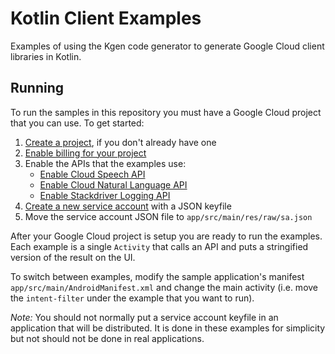 # Kotlin Client Examples

Examples of using the Kgen code generator to generate Google Cloud client libraries in Kotlin.

## Running

To run the samples in this repository you must have a Google Cloud project that you can
use. To get started:

1. [Create a project](https://cloud.google.com/resource-manager/docs/creating-managing-projects), if you don't already have one
1. [Enable billing for your project](https://cloud.google.com/billing/docs/how-to/modify-project#enable_billing_for_a_new_project)
1. Enable the APIs that the examples use:
    + [Enable Cloud Speech API](https://console.cloud.google.com/apis/library/speech.googleapis.com)
    + [Enable Cloud Natural Language API](https://console.cloud.google.com/apis/library/language.googleapis.com)
    + [Enable Stackdriver Logging API](https://console.cloud.google.com/apis/library/logging.googleapis.com)
1. [Create a new service account](https://console.cloud.google.com/apis/credentials/serviceaccountkey) with a JSON keyfile
1. Move the service account JSON file to `app/src/main/res/raw/sa.json`

After your Google Cloud project is setup you are ready to run the examples. Each example is a single
`Activity` that calls an API and puts a stringified version of the result on the UI. 

To switch between examples, modify the sample application's manifest `app/src/main/AndroidManifest.xml` 
and change the main activity (i.e. move the `intent-filter` under the example that you want to run).

*Note:* You should not normally put a service account keyfile in an application that will be distributed.
It is done in these examples for simplicity but not should not be done in real applications.
